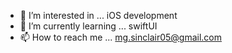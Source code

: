 - 👀 I’m interested in ... iOS development
- 🌱 I’m currently learning ... swiftUI
- 📫 How to reach me ... mg.sinclair05@gmail.com

<!---
sliceabled/sliceabled is a ✨ special ✨ repository because its `README.md` (this file) appears on your GitHub profile.
You can click the Preview link to take a look at your changes.
--->
